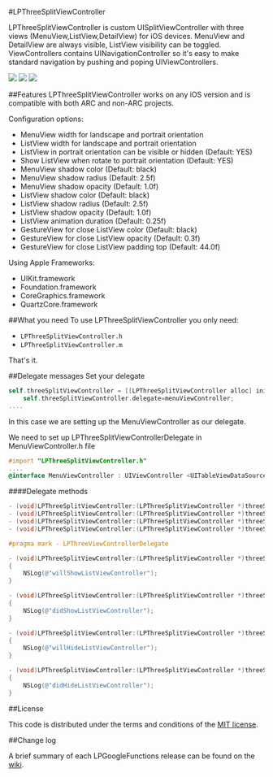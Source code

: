 #LPThreeSplitViewController

LPThreeSplitViewController is custom UISplitViewController with three views (MenuView,ListView,DetailView) for iOS devices. MenuView and DetailView are always visible, ListView visibility can be toggled.
ViewControllers contains UINavigationController so it's easy to make standard navigation by pushing and poping UIViewControllers.

[![](http://flash-electronics.si/GitHub/LPThreeSplitViewController/img1.png)](http://flash-electronics.si/GitHub/LPThreeSplitViewController/img1.png)
[![](http://flash-electronics.si/GitHub/LPThreeSplitViewController/img2.png)](http://flash-electronics.si/GitHub/LPThreeSplitViewController/img2.png)
[![](http://flash-electronics.si/GitHub/LPThreeSplitViewController/img3.png)](http://flash-electronics.si/GitHub/LPThreeSplitViewController/img3.png)

##Features
LPThreeSplitViewController works on any iOS version and is compatible with both ARC and non-ARC projects.

Configuration options:

* MenuView width for landscape and portrait orientation
* ListView width for landscape and portrait orientation
* ListView in portrait orientation can be visible or hidden (Default: YES)
* Show ListView when rotate to portrait orientation (Default: YES)
* MenuView shadow color (Default: black)
* MenuView shadow radius (Default: 2.5f)
* MenuView shadow opacity (Default: 1.0f)
* ListView shadow color (Default: black)
* ListView shadow radius (Default: 2.5f)
* ListView shadow opacity (Default: 1.0f)
* ListView animation duration (Default: 0.25f)
* GestureView for close ListView color (Default: black)
* GestureView for close ListView opacity (Default: 0.3f)
* GestureView for close ListView padding top (Default: 44.0f)
 
Using Apple Frameworks:

* UIKit.framework
* Foundation.framework
* CoreGraphics.framework
* QuartzCore.framework

##What you need
To use LPThreeSplitViewController you only need:

* `LPThreeSplitViewController.h`
* `LPThreeSplitViewController.m`

That's it.

##Delegate messages
Set your delegate

```objective-c
self.threeSplitViewController = [[LPThreeSplitViewController alloc] initWithMenuViewController:navigationControllerMenuView ListViewController:navigationControllerListView DetailViewController:navigationControllerDetailView];
    self.threeSplitViewController.delegate=menuViewController;
....
```

In this case we are setting up the MenuViewController as our delegate.

We need to set up LPThreeSplitViewControllerDelegate in MenuViewController.h file

```objective-c
#import "LPThreeSplitViewController.h"
....
@interface MenuViewController : UIViewController <UITableViewDataSource,UITableViewDelegate,LPThreeSplitViewControllerDelegate>
```

####Delegate methods

```objective-c
- (void)LPThreeSplitViewController:(LPThreeSplitViewController *)threeSplitViewController willShowListViewController:(UIViewController*)listViewController;
- (void)LPThreeSplitViewController:(LPThreeSplitViewController *)threeSplitViewController didShowListViewController:(UIViewController*)listViewController;
- (void)LPThreeSplitViewController:(LPThreeSplitViewController *)threeSplitViewController willHideListViewController:(UIViewController*)listViewController;
- (void)LPThreeSplitViewController:(LPThreeSplitViewController *)threeSplitViewController didHideListViewController:(UIViewController*)listViewController;
```

```objective-c
#pragma mark - LPThreeViewControllerDelegate

- (void)LPThreeSplitViewController:(LPThreeSplitViewController *)threeSplitViewController willShowListViewController:(UIViewController *)listViewController
{
    NSLog(@"willShowListViewController");
}

- (void)LPThreeSplitViewController:(LPThreeSplitViewController *)threeSplitViewController didShowListViewController:(UIViewController *)listViewController
{
    NSLog(@"didShowListViewController");
}

- (void)LPThreeSplitViewController:(LPThreeSplitViewController *)threeSplitViewController willHideListViewController:(UIViewController *)listViewController
{
    NSLog(@"willHideListViewController");
}

- (void)LPThreeSplitViewController:(LPThreeSplitViewController *)threeSplitViewController didHideListViewController:(UIViewController *)listViewController
{
    NSLog(@"didHideListViewController");
}
```

##License

This code is distributed under the terms and conditions of the [MIT license](LICENSE). 

##Change log

A brief summary of each LPGoogleFunctions release can be found on the [wiki](https://github.com/luka1995/LPThreeSplitViewController/wiki/Change-log).